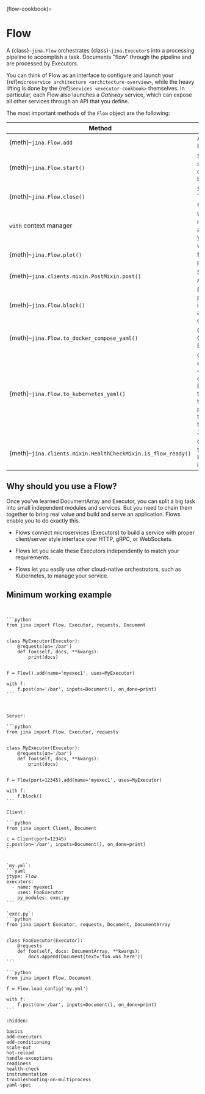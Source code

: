(flow-cookbook)=
# Flow

A {class}`~jina.Flow` orchestrates {class}`~jina.Executor`s into a processing pipeline to accomplish a task.
Documents "flow" through the pipeline and are processed by Executors.

You can think of Flow as an interface to configure and launch your {ref}`microservice architecture <architecture-overview>`,
while the heavy lifting is done by the {ref}`services <executor-cookbook>` themselves.
In particular, each Flow also launches a *Gateway* service, which can expose all other services through an API that you define.

The most important methods of the `Flow` object are the following:

| Method                                                       | Description                                                                                                                                                                                                                                                                          |
|--------------------------------------------------------------|--------------------------------------------------------------------------------------------------------------------------------------------------------------------------------------------------------------------------------------------------------------------------------------|
| {meth}`~jina.Flow.add`                                       | Adds an Executor to the Flow                                                                                                                                                                                                                                                         |
| {meth}`~jina.Flow.start()`                                   | Starts the Flow. This will start all its Executors and check if they are ready to be used.                                                                                                                                                                                           |
| {meth}`~jina.Flow.close()`                                   | Stops and closes the Flow. This will stop and shutdown all its Executors.                                                                                                                                                                                                            |
| `with` context manager                                       | Uses the Flow as a context manager. It will automatically start and stop your Flow.                                                                                                                                                                                                   |                                                                |
| {meth}`~jina.Flow.plot()`                                    | Visualizes the Flow. Helpful for building complex pipelines.                                                                                                                                                                                                                         |
| {meth}`~jina.clients.mixin.PostMixin.post()`                 | Sends requests to the Flow API.                                                                                                                                                                                                                                                      |
| {meth}`~jina.Flow.block()`                                   | Blocks execution until the program is terminated. This is useful to keep the Flow alive so it can be used from other places (clients, etc).                                                                                                                                          |
| {meth}`~jina.Flow.to_docker_compose_yaml()`                  | Generates a Docker-Compose file listing all Executors as services.                                                                                                                                                                                                                                                |
| {meth}`~jina.Flow.to_kubernetes_yaml()`                      | Generates Kubernetes configuration files in `<output_directory>`. Based on your local Jina version, Executor Hub may rebuild the Docker image during the YAML generation process. If you do not wish to rebuild the image, set the environment variable `JINA_HUB_NO_IMAGE_REBUILD`.                                                                                                                                   |
| {meth}`~jina.clients.mixin.HealthCheckMixin.is_flow_ready()` | Check if the Flow is ready to process requests. Returns a boolean indicating the readiness.                                                                                                                                                                                                                                                                                                                                 |

## Why should you use a Flow?

Once you've learned DocumentArray and Executor, you can split a big task into small independent modules and services.
But you need to chain them together to bring real value and build and serve an application. Flows enable you to do exactly this.

- Flows connect microservices (Executors) to build a service with proper client/server style interface over HTTP, gRPC, or WebSockets.

- Flows let you scale these Executors independently to match your requirements.

- Flows let you easily use other cloud-native orchestrators, such as Kubernetes, to manage your service.

## Minimum working example

````{tab} Pythonic style


```python
from jina import Flow, Executor, requests, Document


class MyExecutor(Executor):
    @requests(on='/bar')
    def foo(self, docs, **kwargs):
        print(docs)


f = Flow().add(name='myexec1', uses=MyExecutor)

with f:
    f.post(on='/bar', inputs=Document(), on_done=print)
```


````

````{tab} Flow-as-a-Service style

Server:

```python
from jina import Flow, Executor, requests


class MyExecutor(Executor):
    @requests(on='/bar')
    def foo(self, docs, **kwargs):
        print(docs)


f = Flow(port=12345).add(name='myexec1', uses=MyExecutor)

with f:
    f.block()
```

Client:

```python
from jina import Client, Document

c = Client(port=12345)
c.post(on='/bar', inputs=Document(), on_done=print)
```

````

````{tab} Load from YAML

`my.yml`:
```yaml
jtype: Flow
executors:
  - name: myexec1
    uses: FooExecutor
    py_modules: exec.py
```

`exec.py`:
```python
from jina import Executor, requests, Document, DocumentArray


class FooExecutor(Executor):
    @requests
    def foo(self, docs: DocumentArray, **kwargs):
        docs.append(Document(text='foo was here'))
```

```python
from jina import Flow, Document

f = Flow.load_config('my.yml')

with f:
    f.post(on='/bar', inputs=Document(), on_done=print)
```

````




```{toctree}
:hidden:

basics
add-executors
add-conditioning
scale-out
hot-reload
handle-exceptions
readiness
health-check
instrumentation
troubleshooting-on-multiprocess
yaml-spec
```
